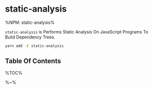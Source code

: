 # static-analysis

%NPM: static-analysis%

`static-analysis` is Performs Static Analysis On JavaScript Programs To Build Dependency Trees.

```sh
yarn add -E static-analysis
```

## Table Of Contents

%TOC%

%~%